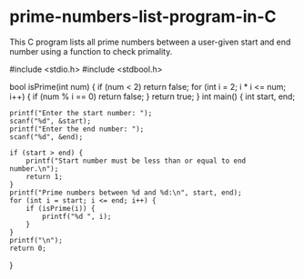 # prime-numbers-list-program-in-C
This C program lists all prime numbers between a user-given start and end number using a function to check primality.

#include <stdio.h>
#include <stdbool.h>

bool isPrime(int num) {
    if (num < 2) return false;
    for (int i = 2; i * i <= num; i++) {
        if (num % i == 0) return false;
    }
    return true;
}
int main() {
    int start, end;

    printf("Enter the start number: ");
    scanf("%d", &start);
    printf("Enter the end number: ");
    scanf("%d", &end);

    if (start > end) {
        printf("Start number must be less than or equal to end number.\n");
        return 1;
    }
    printf("Prime numbers between %d and %d:\n", start, end);
    for (int i = start; i <= end; i++) {
        if (isPrime(i)) {
            printf("%d ", i);
        }
    }
    printf("\n");
    return 0;
}
